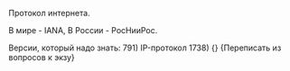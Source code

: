 Протокол интернета.

В мире - IANA,
В России - РосНииРос.

Версии, который надо знать:
791) IP-протокол
1738) {}
{Переписать из вопросов к экзу}